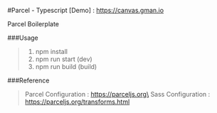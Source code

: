 #Parcel - Typescript
[Demo] : https://canvas.gman.io

Parcel Boilerplate

###Usage
> 1. npm install
> 2. npm run start (dev)
> 3. npm run build (build)

###Reference
> Parcel Configuration : https://parceljs.org\
> Sass Configuration : https://parceljs.org/transforms.html

